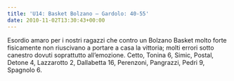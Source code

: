 ```yaml
---
title: 'U14: Basket Bolzano – Gardolo: 40-55'
date: 2010-11-02T13:30:43+00:00
---
```

Esordio amaro per i nostri ragazzi che contro un Bolzano Basket molto forte fisicamente non riuscivano a portare a casa la vittoria; molti errori sotto canestro dovuti soprattutto all’emozione.
Cetto, Tonina 6, Simic, Postal, Detone 4, Lazzarotto 2, Dallabetta 16, Perenzoni, Pangrazzi, Pedri 9, Spagnolo 6.